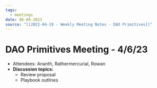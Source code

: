 ```yaml
---
tags:
  - meetings
date: 06-04-2023
source: "[[2022-04-19 - Weekly Meeting Notes - DAO Primitives]]"
---
```


# DAO Primitives Meeting - 4/6/23

- Attendees: Ananth, Rathermercurial, Rowan
- **Discussion topics:**
	- Review proposal
	- Playbook outlines